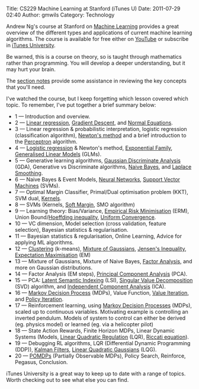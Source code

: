 Title: CS229 Machine Learning at Stanford (iTunes U)
Date: 2011-07-29 02:40
Author: gmwils
Category: Technology

Andrew Ng's course at Stanford on [Machine Learning][] provides a great
overview of the different types and applications of current machine
learning algorithms. The course is available for free either on
[YouTube][] or subscribe in [iTunes University][].

Be warned, this is a course on theory, so is taught through mathematics
rather than programming. You will develop a deeper understanding, but it
may hurt your brain.

The [section notes][] provide some assistance in reviewing the key
concepts that you'll need.

I've watched the course, but I keep forgetting which lesson covered
which topic. To remember, I've put together a brief summary below:

-   1 — Introduction and overview.
-   2 — [Linear regression][], [Gradient Descent][], and [Normal
    Equations][].
-   3 — Linear regression & probabilistic interpretation, logistic
    regression (classification algorithm), [Newton's method][] and a
    brief introduction to the [Perceptron][] algorithm.
-   4 — [Logistic regression][] & Newton's method, [Exponential
    Family][], [Generalised Linear Models][] (GLMs).
-   5 — Generative learning algorithms, [Gaussian Discriminate
    Analysis][] (GDA), Generative vs Discriminate algorithms, [Naive
    Bayes][], and [Laplace Smoothing][].
-   6 — Naive Bayes & Event Models, [Neural Networks][], [Support Vector
    Machines][] (SVMs).
-   7 — Optimal Margin Classifier, Primal/Dual optimisation problem
    (KKT), SVM dual, [Kernels][].
-   8 — SVMs (Kernels, [Soft Margin][], SMO algorithm)
-   9 — Learning theory: Bias/Variance, [Empirical Risk Minimisation][]
    (ERM), Union Bound/[Hoeffding inequality][], [Uniform
    Convergence][].
-   10 — VC dimension, Model selection (cross validation, feature
    selection), Bayesian statistics & regularisation.
-   11 — Bayesian statistics & regularisation, Online Learning, Advice
    for applying ML algorithms.
-   12 — [Clustering][] (k-means), [Mixture of Gaussians][], [Jensen's
    Inequality][], [Expectation Maximisation][] (EM)
-   13 — Mixture of Gaussians, Mixture of Naive Bayes, [Factor
    Analysis][], and more on Gaussian distributions.
-   14 — Factor Analysis (EM steps), [Principal Component Analysis][]
    (PCA).
-   15 — PCA: [Latent Semantic Indexing][] (LSI), [Singular Value
    Decomposition][] (SVD) algorithm, and [Independent Component
    Analysis][] (ICA).
-   16 — [Markov Decision Process][] (MDPs), Value Function, [Value
    Iteration][], and [Policy Iteration][].
-   17 — Reinforcement learning, using [Markov Decision
    Processes][Markov Decision Process] (MDPs), scaled up to continuous
    variables. Motivating example is controlling an inverted pendulum.
    Models of system to control can either be derived (eg. physics
    model) or learned (eg. via a helicopter pilot)
-   18 — State Action Rewards, Finite Horizon MDPs, Linear Dynamic
    Systems (Models, [Linear Quadratic Regulation][] (LQR), [Riccati
    equation][]).
-   19 — Debugging RL algorithms, LQR (Differential Dynamic Programming
    (DDP)), [Kalman Filters][], [Linear Quadratic Gaussians][] (LQG).
-   20 — [POMDPs][] (Partially Observable MDPs), Policy Search,
    Reinforce, Pegasus, Conclusion.

iTunes University is a great way to keep up to date with a range of
topics. Worth checking out to see what else you can find.

  [Machine Learning]: http://www.stanford.edu/class/cs229/
  [YouTube]: http://www.youtube.com/results?search_query=machine+learning+stanford+%22machine+learning%22&as=1&and_queries=machine+learning+stanford&exact_query=machine+learning&or_queries=&negative_queries=&geo_name=stanford+ca&geo_latlong=&search_duration=&search_hl=&search_category_type=specific&search_category=27&search_sort=&uploaded=
  [iTunes University]: http://deimos3.apple.com/WebObjects/Core.woa/Browse/itunes.stanford.edu.1615003397.01615003400.1607367212?i=1436041694
  [section notes]: http://www.stanford.edu/class/cs229/materials.html
  [Linear regression]: http://en.wikipedia.org/wiki/Linear_regression
  [Gradient Descent]: http://en.wikipedia.org/wiki/Gradient_descent
  [Normal Equations]: http://en.wikipedia.org/wiki/Normal_equations
  [Newton's method]: http://en.wikipedia.org/wiki/Newton%27s_method
  [Perceptron]: http://en.wikipedia.org/wiki/Perceptron
  [Logistic regression]: http://en.wikipedia.org/wiki/Logistic_regression
  [Exponential Family]: http://en.wikipedia.org/wiki/Exponential_family
  [Generalised Linear Models]: http://en.wikipedia.org/wiki/Generalised_linear_model
  [Gaussian Discriminate Analysis]: http://en.wikipedia.org/wiki/Gaussian_discriminant_analysis
  [Naive Bayes]: http://en.wikipedia.org/wiki/Naive_Bayes_classifier
  [Laplace Smoothing]: http://en.wikipedia.org/wiki/Laplace_smoothing
  [Neural Networks]: http://en.wikipedia.org/wiki/Artificial_neural_network
  [Support Vector Machines]: http://en.wikipedia.org/wiki/Support_vector_machine
  [Kernels]: http://en.wikipedia.org/wiki/Kernel_(statistics)
  [Soft Margin]: http://en.wikipedia.org/wiki/Support_vector_machine#Soft_margin
  [Empirical Risk Minimisation]: http://en.wikipedia.org/wiki/Empirical_risk_minimization
  [Hoeffding inequality]: http://en.wikipedia.org/wiki/Hoeffding%27s_inequality
  [Uniform Convergence]: http://en.wikipedia.org/wiki/Uniform_convergence
  [Clustering]: http://en.wikipedia.org/wiki/Cluster_analysis#K-means_and_derivatives
  [Mixture of Gaussians]: http://en.wikipedia.org/wiki/Mixture_of_gaussians
  [Jensen's Inequality]: http://en.wikipedia.org/wiki/Jensen%27s_inequality
  [Expectation Maximisation]: http://en.wikipedia.org/wiki/Expectation-maximization_algorithm
  [Factor Analysis]: http://en.wikipedia.org/wiki/Factor_analysis
  [Principal Component Analysis]: http://en.wikipedia.org/wiki/Principle_components_analysis
  [Latent Semantic Indexing]: http://en.wikipedia.org/wiki/Latent_semantic_indexing
  [Singular Value Decomposition]: http://en.wikipedia.org/wiki/Singular_value_decomposition
  [Independent Component Analysis]: http://en.wikipedia.org/wiki/Independent_component_analysis
  [Markov Decision Process]: http://en.wikipedia.org/wiki/Markov_decision_process
  [Value Iteration]: http://en.wikipedia.org/wiki/Value_iteration#Value_iteration
  [Policy Iteration]: http://en.wikipedia.org/wiki/Value_iteration#Policy_iteration
  [Linear Quadratic Regulation]: http://en.wikipedia.org/wiki/Linear-quadratic_regulator
  [Riccati equation]: http://en.wikipedia.org/wiki/Riccati_equation
  [Kalman Filters]: http://en.wikipedia.org/wiki/Kalman_filter
  [Linear Quadratic Gaussians]: http://en.wikipedia.org/wiki/Linear-quadratic-Gaussian_control
  [POMDPs]: http://en.wikipedia.org/wiki/Partially_observable_Markov_decision_process
